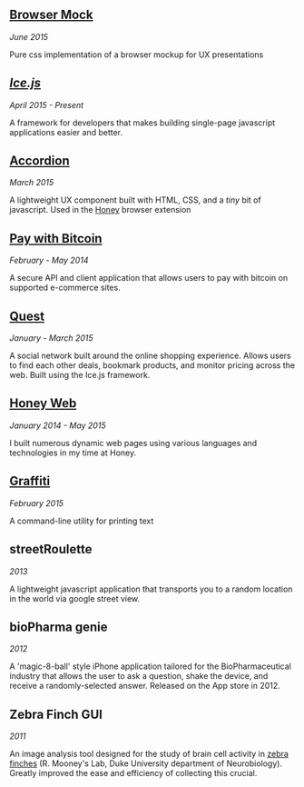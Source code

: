 ## [Browser Mock](http://coltontb.github.io/browser-mock)

*June 2015*

Pure css implementation of a browser mockup for UX presentations


## *[Ice.js](http://coltontb.github.io/ice-js)*

*April 2015 - Present*

A framework for developers that makes building single-page javascript applications easier and better.

## [Accordion](http://coltontb.github.io/accordion)

*March 2015*

A lightweight UX component built with HTML, CSS, and a *tiny* bit of javascript. Used in the [Honey][honey-link] browser extension

## [Pay with Bitcoin](./projects/pay-with-bitcoin)

*February - May 2014*

A secure API and client application that allows users to pay with bitcoin on supported e-commerce sites.


## [Quest](./projects/quest)

*January - March 2015*

A social network built around the online shopping experience. Allows users to find each other deals, bookmark products, and monitor pricing across the web. Built using the Ice.js framework.


## [Honey Web](./projects/honey-web)

*January 2014 - May 2015*

I built numerous dynamic web pages using various languages and technologies in my time at Honey. 


## [Graffiti](http://coltontb.github.io/graffiti)

*February 2015*

A command-line utility for printing text


## streetRoulette

*2013*

A lightweight javascript application that transports you to a random location in the world via google street view.


## bioPharma genie

*2012*

A 'magic-8-ball' style iPhone application tailored for the BioPharmaceutical industry that allows the user to ask a question, shake the device, and receive a randomly-selected answer. Released on the App store in 2012.


## Zebra Finch GUI

*2011*

An image analysis tool designed for the study of brain cell activity in [zebra finches][zebra-finch] (R. Mooney's Lab, Duke University department of Neurobiology). Greatly improved the ease and efficiency of collecting this crucial.

[honey-link]: http://www.joinhoney.com
[zebra-finch]: https://en.wikipedia.org/wiki/Zebra_finch